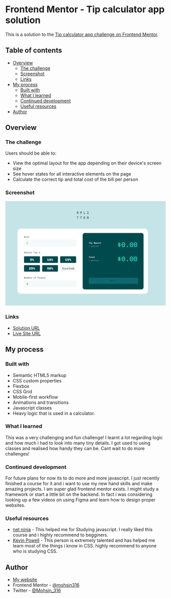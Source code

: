 # Frontend Mentor - Tip calculator app solution

This is a solution to the [Tip calculator app challenge on Frontend Mentor](https://www.frontendmentor.io/challenges/tip-calculator-app-ugJNGbJUX).

## Table of contents

- [Overview](#overview)
  - [The challenge](#the-challenge)
  - [Screenshot](#screenshot)
  - [Links](#links)
- [My process](#my-process)
  - [Built with](#built-with)
  - [What I learned](#what-i-learned)
  - [Continued development](#continued-development)
  - [Useful resources](#useful-resources)
- [Author](#author)

## Overview

### The challenge

Users should be able to:

- View the optimal layout for the app depending on their device's screen size
- See hover states for all interactive elements on the page
- Calculate the correct tip and total cost of the bill per person

### Screenshot

![](images/final-solution.jpg)

### Links

- [Solution URL](https://www.frontendmentor.io/solutions/tip-calculator-using-js-classes-transitions-and-more-ixDngHCRy)
- [Live Site URL](https://mohsin316.github.io/Tip-Calculator/)

## My process

### Built with

- Semantic HTML5 markup
- CSS custom properties
- Flexbox
- CSS Grid
- Mobile-first workflow
- Animations and transitions
- Javascript classes
- Heavy logic that is used in a calculator. 

### What I learned

This was a very challenging and fun challenge! I learnt a lot regarding logic and how much i had to look into many tiny details. I got used to using classes and realised how handy they can be. Cant wait to do more challenges! 

### Continued development

For future plans for now its to do more and more javascript. I just recently finished a course for it and i want to use my new hand skills and make amazing projects. I am super glad frontend mentor exists. I might study a framework or start a little bit on the backend. In fact i was considering looking up a few videos on using Figma and learn how to design proper websites.

### Useful resources

- [net ninja](https://netninja.dev/courses) - This helped me for Studying javascript. I really liked this course and i highly recommend to begginers.
- [Kevin Powell](https://www.youtube.com/kepowob) - This person is extremely talented and has helped me learn most of the things i know in CSS. highly recommend to anyone who is studying CSS.

## Author

- [My website](https://mohsins-solutions.netlify.app/)
- Frontend Mentor - [@mohsin316](https://www.frontendmentor.io/profile/mohsin316)
- Twitter - [@Mohsin_316](https://twitter.com/Mohsin_316)
